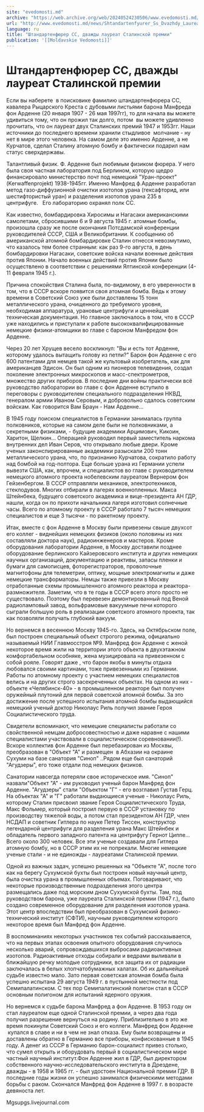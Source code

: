 ```yaml
---
site: "evedomosti.md"
archive: "https://web.archive.org/web/20240524230506/www.evedomosti.md/news/Shtandartenfyurer_Ss_Dvazhdy_Laureat_Stalinskoi_Premii"
url: "http://www.evedomosti.md/news/Shtandartenfyurer_Ss_Dvazhdy_Laureat_Stalinskoi_Premii"
language: ru
title: "Штандартенфюрер СС, дважды лауреат Сталинской премии"
publication: '[[Moldavskie Vedomosti]]'
---
```


# Штандартенфюрер СС, дважды лауреат Сталинской премии

Если вы наберете  в поисковике фамилию штандартенфюрера СС,  кавалера Рыцарского Креста с дубовыми листьями барона Манфреда фон  Арденне (20 января 1907 - 26 мая 1997гг), то для начала вы можете  удивиться тому, что он прожил так долго, потом  вы можете удивленно  прочитать, что он лауреат двух Сталинских премий 1947 и 1953гг. Наши  источники до последнего времени хранили стыдливое  молчание - ну нет в  мире этого человека. На самом деле это именно Арденне, а не Курчатов,  сделал Сталину атомную бомбу и фактически подарил нам статус  сверхдержавы.

Талантливый физик. Ф. Арденне был любимым физиком фюрера. У  него была своя частная лаборатория под Берлином, которую щедро  финансировало министерство почт под немецкий "Уран-проект"  (Kerwaffenprojekt) 1938-1945гг. Именно Манфред ф.Арденне разработал  метод газо-диффузионной очистки изотопов урана (гексафторид, или  шестифтористый уран) и разделения изотопов урана 235 в центрифуге.   Его  лабораторию охранял полк СС.

Как известно, бомбардировка Хиросимы и Нагасаки американскими  самолетами, сбросившими 6 и 9 августа 1945 г. атомные бомбы, произошла  сразу же после окончания Потсдамской конференции руководителей СССР, США  и Великобритании. К сообщению об американской атомной бомбардировке  Сталин отнесся невозмутимо, что казалось тем более странным: как раз  9-го августа, в день бомбардировки Нагасаки, советские войска начали  военные действия против Японии. Начало военных действий против Японии  было осуществлено в соответствии с решениями Ялтинской конференции (4-11  февраля 1945 г.).

Причина спокойствия Сталина была, по-видимому, в его  уверенности в том, что в СССР вскоре появится своя атомная бомба. Ведь к  этому времени в Советский Союз уже были доставлены 15 тонн  металлического урана, очищенного до требуемого уровня, необходимая  аппаратура, урановые центрифуги и ценнейшая техническая документация. Но  главное заключалось в том, что в СССР уже находились и приступали к  работе высококвалифицированные немецкие физики-атомщики во главе с  бароном Манфредом фон Арденне.

Через 20 лет Хрущев весело воскликнул: "Вы и есть тот Арденне,  которому удалось вытащить голову из петли?" Барон фон Арденне с его 600  патентами для немцев такой же культовый изобретатель, как для  американцев Эдисон. Он был одним из пионеров телевидения, создал  поколение электронных микроскопов и масс-спектрометров, множество других  приборов. В последние дни войны практически всё руководство лаборатории  во главе с фон Арденне вступило в переговоры с руководителем  специального подразделения НКВД, генералом армии Иваном Серовым, и  добровольно сдалось советским войскам. Как говорится Вам Браун - Нам  Арденне...

В 1945 году поиском специалистов в Германии занималась группа  полковников, которые на самом деле были не полковниками, а секретными  физиками, - будущие академики Арцимович, Кикоин, Харитон, Щелкин...  Операцией руководил первый заместитель наркома внутренних дел Иван  Серов, что открывало любые двери. Кроме ученых законспирированные  академики разыскали 200 тонн металлического урана, что, по признанию  Курчатова, сократило работу над бомбой на год-полтора. Еще больше урана  из Германии успели вывезти США, как, впрочем, и специалистов во главе с  руководителем немецкого атомного проекта нобелевским лауреатом Вернером  фон Гейзенбергом. В СССР отправляли механиков, электротехников,  стеклодувов. Многих отбирали в лагерях военнопленных. Макса Штейнбека,  будущего советского академика и вице-президента АН ГДР, нашли, когда он  по прихоти начальника лагеря изготовил солнечные часы. Всего по атомному  проекту в СССР работало 7 тысяч немецких специалистов и еще 3 тысячи -  по ракетному проекту.

Итак, вместе с фон Арденне в Москву были привезены свыше  двухсот его коллег - виднейших немецких физиков (около половины из них  составляли доктора наук), радиоинженеров и мастеров. Кроме оборудования  лаборатории Арденне, в Москву доставили позднее оборудование берлинского  Кайзеровского института и других немецких научных организаций,  документацию и реактивы, запасы пленки и бумаги для самописцев,  фоторегистраторов, проволочные магнитофоны для телеметрии, оптику,  мощные электромагниты и даже немецкие трансформаторы. Немцы также  привезли в Москву отработанные схемы промышленного атомного реактора и  реактора-размножителя. Заметим, что в те годы в СССР всего этого просто  не существовало. Поэтому был перевезен демонтированный под Веной  радиоламповый завод, вольфрамовые вакуумные печи которого сыграли  большую роль в реализации советского атомного проекта, так как позволяли  получать глубокий вакуум.

Но вернемся в весеннюю Москву 1945-го. Здесь, на Октябрьском  поле, был построен специальный объект строгого режима, официально  называемый НИИ Главмосстроя №9. Манфред фон Арденне с женой некоторое  время жили на территории этого объекта в двухэтажном комфортабельном  особняке, жена музицировала на привезенном с собой рояле. Говорят даже ,  что барон якобы в минуты отдыха любовался своими картинами, тоже  привезенными из Германии. Работы по атомному проекту с участием немецких  специалистов велись и на других строго засекреченных объектах. На одном  из них - объекте «Челябинск-40» - в промышленном реакторе был получен  оружейный плутоний для первой советской атомной бомбы. За это достижение  после успешного испытания атомной бомбы выдающийся немецкий ученый  доктор Николаус Риль получил звание Героя Социалистического труда.

Свидетели вспоминают, что немецкие специалисты работали со  свойственной немцам добросовестностью и даже наравне с нашими  специалистами участвовали в социалистическом соревновании(!). Вскоре  коллектив фон Арденне был перебазирован из Москвы, преобразован в  "Объект "А" и размещен  в Абхазии на окраине Сухуми на базе санатория  "Синоп" ..Рядом еще был санаторий "Агудзеры", его тоже отдали под  немецких физиков.

Санатории навсегда потеряли свое историческое имя. "Синоп"  назвали"Объект "А" - им руководил ученый барон Манфред фон Арденне.  "Агудзеры" стали "Объектом "Г" - его возглавил Густав Герц. На объектах  "А" и "Г" работали выдающиеся ученые - Николаус Риль, которому Сталин  присвоил звание Героя Социалистического Труда, Макс Фольмер, который  построил первую в СССР установку по производству тяжелой воды, а потом  стал президентом АН ГДР, член НСДАП и советник Гитлера по науке Петер  Тиссен, конструктор легендарной центрифуги для разделения урана Макс  Штейнбек и обладатель первого западного патента на центрифугу Гернот  Циппе... Всего около 300 человек. Все эти ученые создавали для Гитлера  атомную бомбу, но в СССР этим их не попрекали. Многие немецкие ученые  стали - и не единожды - лауреатами Сталинской премии.

Одной из важных задач, успешно решенных на "Объекте "А", после  того как на берегу Сухумской бухты был построен новый научный центр,  была очистка урана в промышленных объемах. Поговаривают, что некоторые  производственные подразделения этого центра размещались даже под морским  дном Сухумской бухты. Там, под руководством барона, уже лауреата  Сталинской премии (1947 г.), было создано современное оборудование для  разделения изотопов урана. Этот центр впоследствии был преобразован в  Сухумский физико-технический институт (СФТИ), научным руководителем  которого некоторое время был Манфред фон Арденне.

В воспоминаниях некоторых участников тех событий  рассказывается, что на первых этапах освоения опытного оборудования  случилось несколько аварий, сопровождавшихся выбросами радиоактивных  изотопов. Радиоактивные отходы собирали и ведрами выливали в ближайшую  речку молодые сотрудники, вся защита их от радиации заключалась в белых  хлопчатобумажных халатах. Об их дальнейшей судьбе известно мало. Зато  первая советская атомная бомба была успешно испытана 29 августа 1949 г. в  пустынной местности под Семипалатинском. С тех пор Семипалатинский  полигон стал в СССР основным полигоном для испытаний ядерного оружия.

Но вернемся к судьбе барона Манфред а фон Арденне. В 1953 году  он стал лауреатом еще одной Сталинской премии, а через два года получил  разрешение вернуться на родину. Приблизительно в это же время покинули  Советский Союз и его коллеги. Манфред фон Арденне  купался в славе и ни в  чем не знал отказа. Ему были возвращены и доставлены обратно в Германию  все приборы, конфискованные в 1945 году. А денег из СССР в Германию  барон-социалист привез столько, что сумел открыть и оборудовать первый в  социалистическом мире частный научный институт.Фон Арденне жил в ГДР,  был директором собственного научно-исследовательского института в  Дрездене, дважды - в 1958 и 1965 гг. - был удостоен Национальной премии  ГДР. В последние годы жизни он успешно занимался физическими методами  борьбы с раком. Скончался Манфред фон Арденне в 1997 г. в возрасте  девяноста лет.

Мgsupgs.livejournal.com